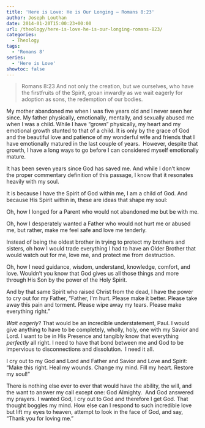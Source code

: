 ```yaml
---
title: 'Here is Love: He is Our Longing – Romans 8:23'
author: Joseph Louthan
date: 2014-01-20T15:00:23+00:00
url: /theology/here-is-love-he-is-our-longing-romans-823/
categories:
  - Theology
tags:
  - 'Romans 8'
series:
  - 'Here is Love'
showtoc: false
---
```

> Romans 8:23 And not only the creation, but we ourselves, who have the firstfruits of the Spirit, groan inwardly as we wait eagerly for adoption as sons, the redemption of our bodies.

My mother abandoned me when I was five years old and I never seen her since. My father physically, emotionally, mentally, and sexually abused me when I was a child. While I have “grown” physically, my heart and my emotional growth stunted to that of a child. It is only by the grace of God and the beautiful love and patience of my wonderful wife and friends that I have emotionally matured in the last couple of years.  However, despite that growth, I have a long ways to go before I can considered myself emotionally mature.

It has been seven years since God has saved me. And while I don’t know the proper commentary definition of this passage, I know that it resonates heavily with my soul.

It is because I have the Spirit of God within me, I am a child of God. And because His Spirit within in, these are ideas that shape my soul:

Oh, how I longed for a Parent who would not abandoned me but be with me.

Oh, how I desperately wanted a Father who would not hurt me or abused me, but rather, make me feel safe and love me tenderly.

Instead of being the oldest brother in trying to protect my brothers and sisters, oh how I would trade everything I had to have an Older Brother that would watch out for me, love me, and protect me from destruction.

Oh, how I need guidance, wisdom, understand, knowledge, comfort, and love. Wouldn’t you know that God gives us all those things and more through His Son by the power of the Holy Spirit.

And by that same Spirit who raised Christ from the dead, I have the power to cry out for my Father, “Father, I'm hurt. Please make it better. Please take away this pain and torment. Please wipe away my tears. Please make everything right.”

_Wait eagerly_? That would be an incredible understatement, Paul. I would give anything to have to be completely, wholly, holy, one with my Savior and Lord. I want to be in His Presence and tangibly know that everything _perfectly_ all right. I need to have that bond between me and God to be impervious to disconnections and dissolution.  I need it all.

I cry out to my God and Lord and Father and Savior and Love and Spirit: “Make this right. Heal my wounds. Change my mind. Fill my heart. Restore my soul!”

There is nothing else ever to ever that would have the ability, the will, and the want to answer my call except one: God Almighty.  And God answered my prayers. I wanted God, I cry out to God and therefore I get God. That thought boggles my mind. How else can I respond to such incredible love but lift my eyes to heaven, attempt to look in the face of God, and say, “Thank you for loving me.”
